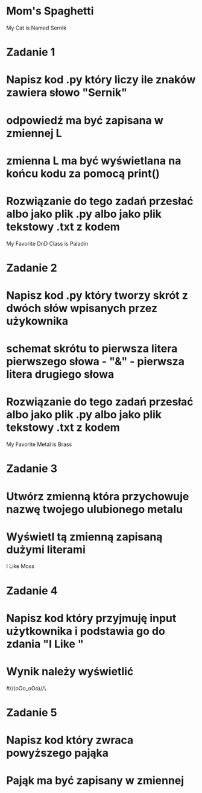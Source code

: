 # Mom's Spaghetti

 My Cat is Named Sernik
 # Zadanie 1 
 # Napisz kod .py który liczy ile znaków zawiera słowo "Sernik"
 # odpowiedź ma być zapisana w zmiennej L
 # zmienna L ma być wyświetlana na końcu kodu za pomocą print()
 # Rozwiązanie do tego zadań przesłać albo jako plik .py albo jako plik tekstowy .txt z kodem

 My Favorite DnD Class is Paladin

 # Zadanie 2
# Napisz kod .py który tworzy skrót z dwóch słów wpisanych przez użykownika
# schemat skrótu to pierwsza litera pierwszego słowa - "&" - pierwsza litera drugiego słowa
# Rozwiązanie do tego zadań przesłać albo jako plik .py albo jako plik tekstowy .txt z kodem

 My Favorite Metal is Brass

 # Zadanie 3 
# Utwórz zmienną która przychowuje nazwę twojego ulubionego metalu
 # Wyświetl tą zmienną zapisaną dużymi literami

 I Like Moss
# Zadanie 4
# Napisz kod który przyjmuję input użytkownika i podstawia go do zdania "I Like "
# Wynik należy wyświetlić 

#/\/\(oOo_oOo)/\/\
# Zadanie 5
# Napisz kod który zwraca powyższego pająka 
# Pająk ma być zapisany w zmiennej
